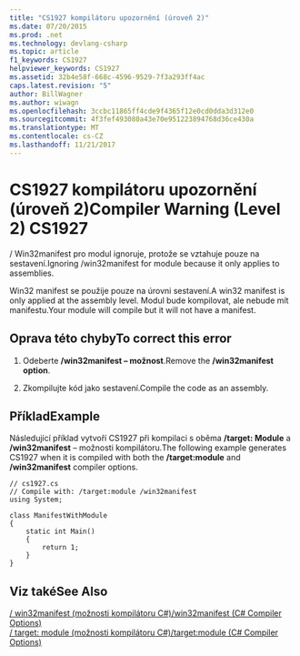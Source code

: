 ```yaml
---
title: "CS1927 kompilátoru upozornění (úroveň 2)"
ms.date: 07/20/2015
ms.prod: .net
ms.technology: devlang-csharp
ms.topic: article
f1_keywords: CS1927
helpviewer_keywords: CS1927
ms.assetid: 32b4e58f-668c-4596-9529-7f3a293ff4ac
caps.latest.revision: "5"
author: BillWagner
ms.author: wiwagn
ms.openlocfilehash: 3ccbc11865ff4cde9f4365f12e0cd0dda3d312e0
ms.sourcegitcommit: 4f3fef493080a43e70e951223894768d36ce430a
ms.translationtype: MT
ms.contentlocale: cs-CZ
ms.lasthandoff: 11/21/2017
---
```

# <a name="compiler-warning-level-2-cs1927"></a><span data-ttu-id="d41e8-102">CS1927 kompilátoru upozornění (úroveň 2)</span><span class="sxs-lookup"><span data-stu-id="d41e8-102">Compiler Warning (Level 2) CS1927</span></span>
<span data-ttu-id="d41e8-103">/ Win32manifest pro modul ignoruje, protože se vztahuje pouze na sestavení.</span><span class="sxs-lookup"><span data-stu-id="d41e8-103">Ignoring /win32manifest for module because it only applies to assemblies.</span></span>  
  
 <span data-ttu-id="d41e8-104">Win32 manifest se použije pouze na úrovni sestavení.</span><span class="sxs-lookup"><span data-stu-id="d41e8-104">A win32 manifest is only applied at the assembly level.</span></span> <span data-ttu-id="d41e8-105">Modul bude kompilovat, ale nebude mít manifestu.</span><span class="sxs-lookup"><span data-stu-id="d41e8-105">Your module will compile but it will not have a manifest.</span></span>  
  
## <a name="to-correct-this-error"></a><span data-ttu-id="d41e8-106">Oprava této chyby</span><span class="sxs-lookup"><span data-stu-id="d41e8-106">To correct this error</span></span>  
  
1.  <span data-ttu-id="d41e8-107">Odeberte **/win32manifest – možnost**.</span><span class="sxs-lookup"><span data-stu-id="d41e8-107">Remove the **/win32manifest option**.</span></span>  
  
2.  <span data-ttu-id="d41e8-108">Zkompilujte kód jako sestavení.</span><span class="sxs-lookup"><span data-stu-id="d41e8-108">Compile the code as an assembly.</span></span>  
  
## <a name="example"></a><span data-ttu-id="d41e8-109">Příklad</span><span class="sxs-lookup"><span data-stu-id="d41e8-109">Example</span></span>  
 <span data-ttu-id="d41e8-110">Následující příklad vytvoří CS1927 při kompilaci s oběma **/target: Module** a **/win32manifest** – možnosti kompilátoru.</span><span class="sxs-lookup"><span data-stu-id="d41e8-110">The following example generates CS1927 when it is compiled with both the **/target:module** and **/win32manifest** compiler options.</span></span>  
  
```  
// cs1927.cs  
// Compile with: /target:module /win32manifest  
using System;  
  
class ManifestWithModule  
{  
    static int Main()  
    {  
        return 1;  
    }  
}  
```  
  
## <a name="see-also"></a><span data-ttu-id="d41e8-111">Viz také</span><span class="sxs-lookup"><span data-stu-id="d41e8-111">See Also</span></span>  
 [<span data-ttu-id="d41e8-112">/ win32manifest (možnosti kompilátoru C#)</span><span class="sxs-lookup"><span data-stu-id="d41e8-112">/win32manifest (C# Compiler Options)</span></span>](../../csharp/language-reference/compiler-options/win32manifest-compiler-option.md)  
 [<span data-ttu-id="d41e8-113">/ target: module (možnosti kompilátoru C#)</span><span class="sxs-lookup"><span data-stu-id="d41e8-113">/target:module (C# Compiler Options)</span></span>](../../csharp/language-reference/compiler-options/target-module-compiler-option.md)
